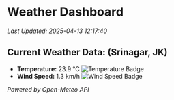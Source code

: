 
# Weather Dashboard

_Last Updated: 2025-04-13 12:17:40_

## Current Weather Data: (Srinagar, JK)
- **Temperature:** 23.9 °C ![Temperature Badge](https://img.shields.io/badge/Temperature-Medium%20Temp-green)
- **Wind Speed:** 1.3 km/h ![Wind Speed Badge](https://img.shields.io/badge/Wind%20Speed-Light%20Wind-blue)

*Powered by Open-Meteo API*

